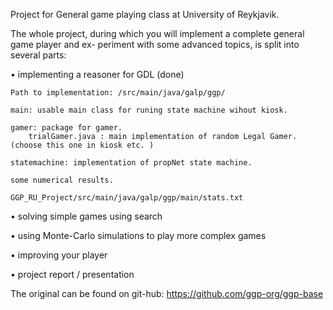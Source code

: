Project for General game playing class at University of Reykjavik.

The whole project, during which you will implement a complete general game player and ex-
periment with some advanced topics, is split into several parts:

• implementing a reasoner for GDL  (done)

    Path to implementation: /src/main/java/galp/ggp/
    
    main: usable main class for runing state machine wihout kiosk.
        
    gamer: package for gamer.
        trialGamer.java : main implementation of random Legal Gamer. (choose this one in kiosk etc. )
        
    statemachine: implementation of propNet state machine. 
         
    some numerical results.
   
    GGP_RU_Project/src/main/java/galp/ggp/main/stats.txt

• solving simple games using search

• using Monte-Carlo simulations to play more complex games

• improving your player

• project report / presentation

The original can be found on git-hub: https://github.com/ggp-org/ggp-base
